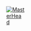 <div style="display: flex; justify-content: center; align-items: center; height: 100vh;">
  <a href="https://s-sayan.github.io">
    <img src="https://d2r55xnwy6nx47.cloudfront.net/uploads/2020/03/UniverseShape_LedeFullWidth.jpg" alt="MasterHead" style="max-width: 50%; max-height: 50%;">
  </a>
</div>

<h1 align="center">Hi folks 🙋🏻‍♂️, I'm Sayan</h1>
<h3 align="center">A passionate cosmologist from India</h3>
<img align="right" alt="Coding" width="400" src="https://cdn.dribbble.com/users/1162077/screenshots/3848914/programmer.gif">

<p align="left"> <img src="https://komarev.com/ghpvc/?username=s-sayan&label=Profile%20views&color=0e75b6&style=flat" alt="s-sayan" /> </p>

- 🔭 I’m currently working on [Lensit](https://github.com/carronj/LensIt/tree/clusterlens)

- 🧑🏻‍💻 All of my projects are available at [s-sayan.github.io](https://s-sayan.github.io)

- 💬 Ask me about **Cosmology, Cosmic Microwave Background (CMB), Large Scale Structure (LSS), Weak Gravitational Lensing, Galaxy-clusters**

- 📫 How to reach me **sayan.saha@students.iiserpune.ac.in**

- 📄 Know about my experiences - [CV](https://s-sayan.github.io/docs/SayanSaha_CV.pdf)

- ⚡ Fun fact **I play guitar and love metal music :)**

<h3 align="left">Connect with me:</h3>
<p align="left">
<a href="https://linkedin.com/in/sayan saha" target="blank"><img align="center" src="https://raw.githubusercontent.com/rahuldkjain/github-profile-readme-generator/master/src/images/icons/Social/linked-in-alt.svg" alt="sayan saha" height="30" width="40" /></a>
<a href="https://fb.com/sayan saha" target="blank"><img align="center" src="https://raw.githubusercontent.com/rahuldkjain/github-profile-readme-generator/master/src/images/icons/Social/facebook.svg" alt="sayan saha" height="30" width="40" /></a>
<a href="https://instagram.com/sayan.saha96" target="blank"><img align="center" src="https://raw.githubusercontent.com/rahuldkjain/github-profile-readme-generator/master/src/images/icons/Social/instagram.svg" alt="sayan.saha96" height="30" width="40" /></a>
</p>

<h3 align="left">Languages and Tools:</h3>
<p align="left"> <a href="https://git-scm.com/" target="_blank" rel="noreferrer"> <img src="https://www.vectorlogo.zone/logos/git-scm/git-scm-icon.svg" alt="git" width="40" height="40"/> </a> <a href="https://www.linux.org/" target="_blank" rel="noreferrer"> <img src="https://raw.githubusercontent.com/devicons/devicon/master/icons/linux/linux-original.svg" alt="linux" width="40" height="40"/> </a> <a href="https://www.python.org" target="_blank" rel="noreferrer"> <img src="https://raw.githubusercontent.com/devicons/devicon/master/icons/python/python-original.svg" alt="python" width="40" height="40"/> </a> <a href="https://scikit-learn.org/" target="_blank" rel="noreferrer"> <img src="https://upload.wikimedia.org/wikipedia/commons/0/05/Scikit_learn_logo_small.svg" alt="scikit_learn" width="40" height="40"/> </a> <a href="https://www.tensorflow.org" target="_blank" rel="noreferrer"> <img src="https://www.vectorlogo.zone/logos/tensorflow/tensorflow-icon.svg" alt="tensorflow" width="40" height="40"/> </a> </p>
